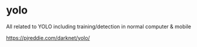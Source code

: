 # yolo
All related to YOLO including training/detection in normal computer &amp; mobile

https://pjreddie.com/darknet/yolo/

